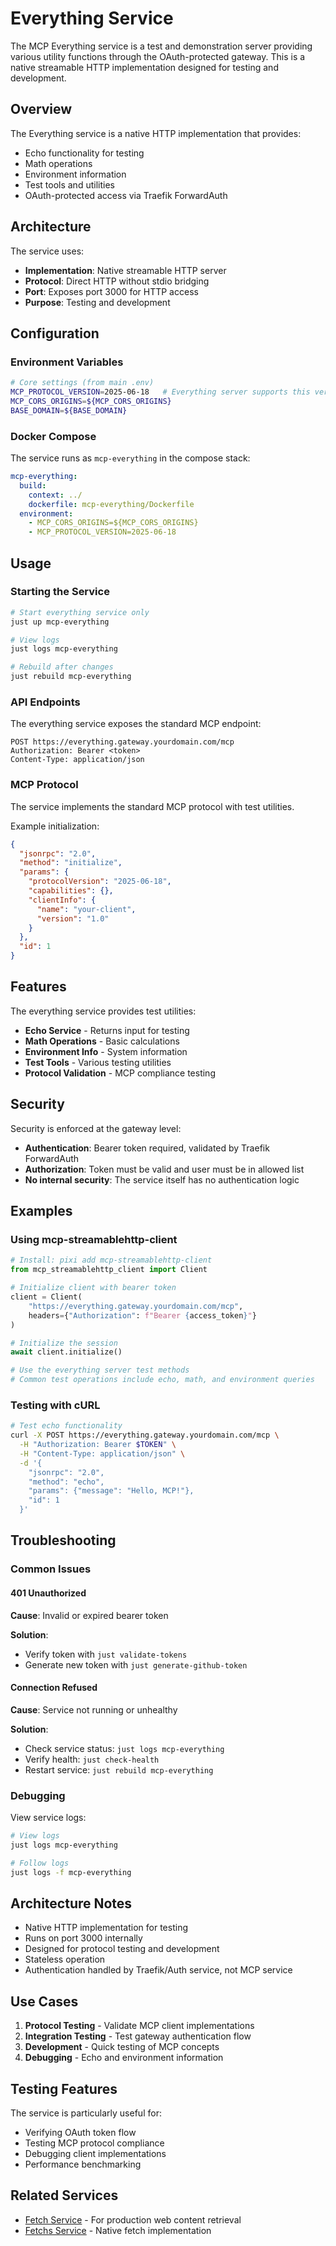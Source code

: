 # Everything Service

The MCP Everything service is a test and demonstration server providing various utility functions through the OAuth-protected gateway. This is a native streamable HTTP implementation designed for testing and development.

## Overview

The Everything service is a native HTTP implementation that provides:
- Echo functionality for testing
- Math operations
- Environment information
- Test tools and utilities
- OAuth-protected access via Traefik ForwardAuth

## Architecture

The service uses:
- **Implementation**: Native streamable HTTP server
- **Protocol**: Direct HTTP without stdio bridging
- **Port**: Exposes port 3000 for HTTP access
- **Purpose**: Testing and development

## Configuration

### Environment Variables

```bash
# Core settings (from main .env)
MCP_PROTOCOL_VERSION=2025-06-18   # Everything server supports this version
MCP_CORS_ORIGINS=${MCP_CORS_ORIGINS}
BASE_DOMAIN=${BASE_DOMAIN}
```

### Docker Compose

The service runs as `mcp-everything` in the compose stack:

```yaml
mcp-everything:
  build:
    context: ../
    dockerfile: mcp-everything/Dockerfile
  environment:
    - MCP_CORS_ORIGINS=${MCP_CORS_ORIGINS}
    - MCP_PROTOCOL_VERSION=2025-06-18
```

## Usage

### Starting the Service

```bash
# Start everything service only
just up mcp-everything

# View logs
just logs mcp-everything

# Rebuild after changes
just rebuild mcp-everything
```

### API Endpoints

The everything service exposes the standard MCP endpoint:

```
POST https://everything.gateway.yourdomain.com/mcp
Authorization: Bearer <token>
Content-Type: application/json
```

### MCP Protocol

The service implements the standard MCP protocol with test utilities.

Example initialization:

```json
{
  "jsonrpc": "2.0",
  "method": "initialize",
  "params": {
    "protocolVersion": "2025-06-18",
    "capabilities": {},
    "clientInfo": {
      "name": "your-client",
      "version": "1.0"
    }
  },
  "id": 1
}
```

## Features

The everything service provides test utilities:
- **Echo Service** - Returns input for testing
- **Math Operations** - Basic calculations
- **Environment Info** - System information
- **Test Tools** - Various testing utilities
- **Protocol Validation** - MCP compliance testing

## Security

Security is enforced at the gateway level:
- **Authentication**: Bearer token required, validated by Traefik ForwardAuth
- **Authorization**: Token must be valid and user must be in allowed list
- **No internal security**: The service itself has no authentication logic

## Examples

### Using mcp-streamablehttp-client

```python
# Install: pixi add mcp-streamablehttp-client
from mcp_streamablehttp_client import Client

# Initialize client with bearer token
client = Client(
    "https://everything.gateway.yourdomain.com/mcp",
    headers={"Authorization": f"Bearer {access_token}"}
)

# Initialize the session
await client.initialize()

# Use the everything server test methods
# Common test operations include echo, math, and environment queries
```

### Testing with cURL

```bash
# Test echo functionality
curl -X POST https://everything.gateway.yourdomain.com/mcp \
  -H "Authorization: Bearer $TOKEN" \
  -H "Content-Type: application/json" \
  -d '{
    "jsonrpc": "2.0",
    "method": "echo",
    "params": {"message": "Hello, MCP!"},
    "id": 1
  }'
```

## Troubleshooting

### Common Issues

#### 401 Unauthorized

**Cause**: Invalid or expired bearer token

**Solution**:
- Verify token with `just validate-tokens`
- Generate new token with `just generate-github-token`

#### Connection Refused

**Cause**: Service not running or unhealthy

**Solution**:
- Check service status: `just logs mcp-everything`
- Verify health: `just check-health`
- Restart service: `just rebuild mcp-everything`

### Debugging

View service logs:

```bash
# View logs
just logs mcp-everything

# Follow logs
just logs -f mcp-everything
```

## Architecture Notes

- Native HTTP implementation for testing
- Runs on port 3000 internally
- Designed for protocol testing and development
- Stateless operation
- Authentication handled by Traefik/Auth service, not MCP service

## Use Cases

1. **Protocol Testing** - Validate MCP client implementations
2. **Integration Testing** - Test gateway authentication flow
3. **Development** - Quick testing of MCP concepts
4. **Debugging** - Echo and environment information

## Testing Features

The service is particularly useful for:
- Verifying OAuth token flow
- Testing MCP protocol compliance
- Debugging client implementations
- Performance benchmarking

## Related Services

- [Fetch Service](fetch.md) - For production web content retrieval
- [Fetchs Service](fetchs.md) - Native fetch implementation
